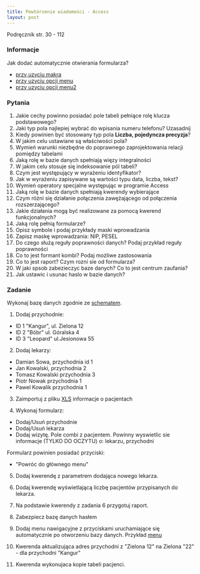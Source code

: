 ```yaml
---
title: Powtórzenie wiadomości - Access
layout: post
---
```


Podręcznik str.  30 - 112

### Informacje

Jak dodać automatycznie otwierania formularza?

* [przy uzyciu makra](https://support.office.com/pl-pl/article/Tworzenie-makra-uruchamianego-podczas-otwierania-bazy-danych-98ba1508-dcc6-4e0f-9698-a4755e548124)
* [przy uzyciu opcji menu](https://support.office.com/pl-pl/article/Ustawianie-domy%C5%9Blnego-formularza-kt%C3%B3ry-pojawia-si%C4%99-przy-ka%C5%BCdym-otwarciu-bazy-danych-94961011-392f-4c3b-8dbc-e5d5adbff1df)
* [przy uzyciu opcji menu2](https://support.office.com/pl-pl/article/Ustawianie-domy%C5%9Blnego-formularza-kt%C3%B3ry-pojawia-si%C4%99-przy-ka%C5%BCdym-otwarciu-bazy-danych-lub-aplikacji-sieci-Web-d3c703a4-9aa6-4de4-b749-2dffb5b50596)


### Pytania

1. Jakie cechy powinno posiadać pole tabeli pełniące rolę klucza podstawowego?
2. Jaki typ pola najlepiej wybrać do wpisania numeru telefonu? Uzasadnij
3. Kiedy powinien być stosowany typ pola __Liczba, pojedyncza precyzja__?
4. W jakim celu ustawiane są właściwości pola?
5. Wymień warunki niezbędne do poprawnego zaprojektowania relacji pomiędzy tabelami
6. Jaką rolę w bazie danych spełniają więzy integralności
7. W jakim celu stosuje się indeksowanie pól tabeli?
8. Czym jest występujący w wyrażeniu identyfikator?
9. Jak w wyrażeniu zapisywane są wartości typu data, liczba, tekst?
10. Wymień operatory specjalne występując w programie Access
11. Jaką rolę w bazie danych spełniają kwerendy wybierające
12. Czym różni się działanie połączenia zawężającego od połączenia rozszerzającego?
13. Jakie działania mogą być realizowane za pomocą kwerend funkcjonalnych?
14. Jaką rolę pełnią formularze?
15. Opisz symbole i podaj przykłady maski wprowadzania
16. Zapisz maskę wprowadzania: NIP, PESEL
17. Do czego służą reguły poprawności danych? Podaj przykład reguły poprawności
18. Co to jest formant kombi? Podaj możliwe zastosowania
19. Co to jest raport? Czym rozni sie od formularza?
20. W jaki spsob zabezieczyc baze danych? Co to jest centrum zaufania?
21. Jak ustawic i usunac haslo w bazie danych?




### Zadanie

Wykonaj bazę danych zgodnie ze [schematem](/materialy-access/sprawdzian/schemat.PNG).

1. Dodaj przychodnie:
 - ID 1 "Kangur", ul. Zielona 12
 - ID 2 "Bóbr" ul. Góralska 4
 - ID 3 "Leopard" ul.Jesionowa 55
 
2. Dodaj lekarzy:
 - Damian Sowa, przychodnia id 1
 - Jan Kowalski, przychodnia 2
 - Tomasz Kowalski przychodnia 3
 - Piotr Nowak przychodnia 1
 - Pawel Kowalik przychodnia 1
 
3. Zaimportuj z pliku [XLS](/materialy-access/sprawdzian/pacjent.xlsx) informacje o pacjentach

4. Wykonaj formularz:
 - Dodaj/Usuń przychodnie
 - Dodaj/Usuń lekarza
 - Dodaj wizytę. Pole combi z pacjentem. Powinny wyswietlic sie informacje (TYLKO DO OCZYTU) o: lekarzu, przychodni
 
Formularz powinien posiadać przyciski:
 - "Powróc do głównego menu"
 
5. Dodaj kwerendę z parametrem dodająca nowego lekarza.

6. Dodaj kwerendę wyświetlającą liczbę pacjentów przypisanych do lekarza.

7. Na podstawie kwerendy z zadania 6 przygotuj raport.

8. Zabezpiecz bazę danych hasłem

9. Dodaj menu nawigacyjne z przyciskami uruchamiające się automatycznie po otworzeniu bazy danych.
Przykład [menu](/materialy-access/sprawdzian/menu.PNG)


10. Kwerenda aktualizująca adres przychodni z "Zielona 12" na Zielona "22" - dla przychodni "Kangur"

11. Kwerenda wykonujaca kopie tabeli pacjenci.

